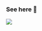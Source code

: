 ### See here :facepunch:

<img src="https://github-readme-stats.vercel.app/api?username=jameslannister&show_icons=true&hide_title=true&theme=buefy" />
